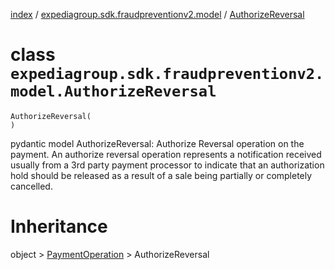 [index](index.md) / [expediagroup.sdk.fraudpreventionv2.model](expediagroup.sdk.fraudpreventionv2.model.md) / [AuthorizeReversal](AuthorizeReversal.md)
# class `expediagroup.sdk.fraudpreventionv2.model.AuthorizeReversal`
```
AuthorizeReversal(
)
```

pydantic model AuthorizeReversal: Authorize Reversal operation on the payment. An authorize reversal operation represents a notification received usually from a 3rd party payment processor to indicate that an authorization hold should be released as a result of a sale being partially or completely cancelled.










# Inheritance
object > [PaymentOperation](PaymentOperation.md) > AuthorizeReversal